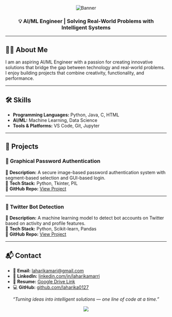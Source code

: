 <!-- HEADER BANNER -->
<p align="center">
  <img src="https://capsule-render.vercel.app/api?type=waving&color=0:4F46E5,100:9333EA&height=200&section=header&text=Marri%20Laharika&fontSize=40&fontColor=ffffff&animation=fadeIn" alt="Banner"/>
</p>

<h3 align="center">💡 AI/ML Engineer | Solving Real-World Problems with Intelligent Systems</h3>

---

## 👩‍💻 About Me  
I am an aspiring AI/ML Engineer with a passion for creating innovative solutions that bridge the gap between technology and real-world problems.  
I enjoy building projects that combine creativity, functionality, and performance.

---

## 🛠 Skills  
- **Programming Languages:** Python, Java, C, HTML 
- **AI/ML:** Machine Learning, Data Science 
- **Tools & Platforms:** VS Code, Git, Jupyter

---

## 🚀 Projects  

### 📌 Graphical Password Authentication  
🔹 **Description:** A secure image-based password authentication system with segment-based selection and GUI-based login.  
🔹 **Tech Stack:** Python, Tkinter, PIL  
🔹 **GitHub Repo:** [View Project](https://github.com/laharika0127/graphical-password-authentication)  

---

### 📌 Twitter Bot Detection  
🔹 **Description:** A machine learning model to detect bot accounts on Twitter based on activity and profile features.  
🔹 **Tech Stack:** Python, Scikit-learn, Pandas  
🔹 **GitHub Repo:** [View Project](https://github.com/laharika0127/twitter-bot-detection)  

---

## 📬 Contact  
- 📧 **Email:** [laharikamari@gmail.com](mailto:laharikamari@gmail.com)  
- 🔗 **LinkedIn:** [linkedin.com/in/laharikamarri](https://www.linkedin.com/in/laharikamarri/)  
- 📄 **Resume:** [Google Drive Link](https://drive.google.com/file/d/16Vh_1Utb96JZwlknwgifKvluuLgx3Gg7/view)  
- 💻 **GitHub:** [github.com/laharika0127](https://github.com/laharika0127)  

<p align="center"><i>“Turning ideas into intelligent solutions — one line of code at a time.”</i></p>

<p align="center">
  <img src="https://capsule-render.vercel.app/api?type=waving&color=0:9333EA,100:4F46E5&height=120&section=footer"/>
</p>
